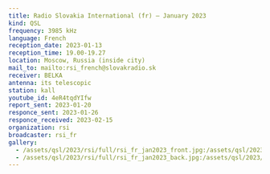 ```yaml
---
title: Radio Slovakia International (fr) — January 2023
kind: QSL
frequency: 3985 kHz
language: French
reception_date: 2023-01-13
reception_time: 19.00-19.27
location: Moscow, Russia (inside city)
mail_to: mailto:rsi_french@slovakradio.sk
receiver: BELKA
antenna: its telescopic
station: kall
youtube_id: 4eR4tqdYIfw
report_sent: 2023-01-20
responce_sent: 2023-01-26
responce_received: 2023-02-15
organization: rsi
broadcaster: rsi_fr
gallery:
  - /assets/qsl/2023/rsi/full/rsi_fr_jan2023_front.jpg:/assets/qsl/2023/rsi/small/rsi_fr_jan2023_front.jpg
  - /assets/qsl/2023/rsi/full/rsi_fr_jan2023_back.jpg:/assets/qsl/2023/rsi/small/rsi_fr_jan2023_back.jpg
---
```

